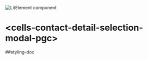 ![LitElement component](https://img.shields.io/badge/litElement-component-blue.svg)

# \<cells-contact-detail-selection-modal-pgc>

##styling-doc